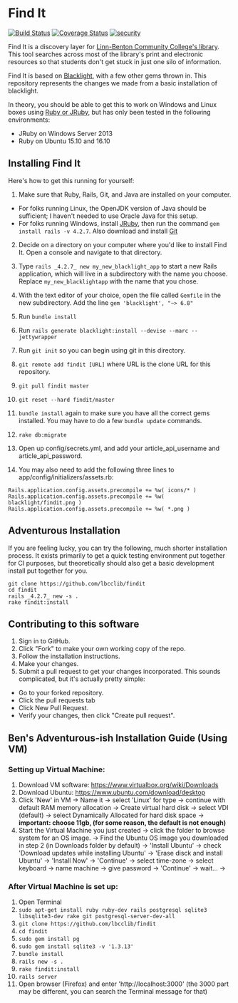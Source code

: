 # Find It

[![Build Status](https://travis-ci.org/lbcclib/findit.svg?branch=master)](https://travis-ci.org/lbcclib/discovery_layer)
[![Coverage Status](https://coveralls.io/repos/github/lbcclib/findit/badge.svg?branch=master)](https://coveralls.io/github/lbcclib/discovery_layer?branch=master)
[![security](https://hakiri.io/github/lbcclib/findit/master.svg)](https://hakiri.io/github/lbcclib/discovery_layer/master)

Find It is a discovery layer for [Linn-Benton Community College's library](http://library.linnbenton.edu/).  This tool searches across most of the library's print and electronic resources so that students don't get stuck in just one silo of information.

Find It is based on [Blacklight](http://projectblacklight.org/), with a few other gems thrown in.  This repository represents the changes we made from a basic installation of blacklight.

In theory, you should be able to get this to work on Windows and Linux boxes using [Ruby or JRuby](https://github.com/lbcclib/findit/issues/60), but has only been tested in the following environments:

* JRuby on Windows Server 2013
* Ruby on Ubuntu 15.10 and 16.10

## Installing Find It

Here's how to get this running for yourself:

1. Make sure that Ruby, Rails, Git, and Java are installed on your computer.
  * For folks running Linux, the OpenJDK version of Java should be sufficient; I haven't needed to use Oracle Java for this setup.
  * For folks running Windows, install [JRuby](http://jruby.org/), then run the command `gem install rails -v 4.2.7`. Also download and install [Git](https://git-scm.com/download/win)
2. Decide on a directory on your computer where you'd like to install Find It.  Open a console and navigate to that directory.
3. Type `rails _4.2.7_ new my_new_blacklight_app` to start a new Rails application, which will live in a subdirectory with the name you choose.  Replace `my_new_blacklightapp` with the name that you chose.

4. With the text editor of your choice, open the file called `Gemfile` in the new subdirectory. Add the line `gem 'blacklight', "~> 6.8"`
5. Run `bundle install`
6. Run `rails generate blacklight:install --devise --marc --jettywrapper`
7. Run `git init` so you can begin using git in this directory.
8. `git remote add findit [URL]` where URL is the clone URL for this repository.
9. `git pull findit master`
10. `git reset --hard findit/master`
11. `bundle install` again to make sure you have all the correct gems installed.  You may have to do a few `bundle update` commands.
13. `rake db:migrate`
14. Open up config/secrets.yml, and add your article_api_username and article_api_password.
15. You may also need to add the following three lines to app/config/initializers/assets.rb:
```
Rails.application.config.assets.precompile += %w( icons/* )
Rails.application.config.assets.precompile += %w( blacklight/findit.png )
Rails.application.config.assets.precompile += %w( *.png )
```

## Adventurous Installation

If you are feeling lucky, you can try the following, much shorter installation process.
It exists primarily to get a quick testing environment put together for CI purposes, but theoretically should also get a basic development install put together for you.

```
git clone https://github.com/lbcclib/findit
cd findit
rails _4.2.7_ new -s .
rake findit:install
````

## Contributing to this software

1. Sign in to GitHub.
2. Click "Fork" to make your own working copy of the repo.
3. Follow the installation instructions.
4. Make your changes.
5. Submit a pull request to get your changes incorporated. This sounds complicated, but it's actually pretty simple:
  * Go to your forked repository.
  * Click the pull requests tab
  * Click New Pull Request.
  * Verify your changes, then click "Create pull request".

## Ben's Adventurous-ish Installation Guide (Using VM)

### Setting up Virtual Machine: 

1. Download VM software: https://www.virtualbox.org/wiki/Downloads
2. Download Ubuntu: https://www.ubuntu.com/download/desktop
3. Click 'New' in VM -> Name it -> select 'Linux' for type -> continue with default RAM memory allocation -> Create virtual hard disk -> select VDI (default) -> select Dynamically Allocated for hard disk space -> **important: choose 11gb, (for some reason, the default is not enough)**
4. Start the Virtual Machine you just created -> click the folder to browse system for an OS image. -> Find the Ubuntu OS image you downloaded in step 2 (in Downloads folder by default) -> 'Install Ubuntu' -> check 'Download updates while installing Ubuntu' -> 'Erase disck and install Ubuntu' -> 'Install Now' -> 'Continue' -> select time-zone -> select keyboard -> name machine -> give password -> 'Continue' -> wait... -> 

### After Virtual Machine is set up:

1. Open Terminal
2. `sudo apt-get install ruby ruby-dev rails postgresql sqlite3 libsqlite3-dev rake git postgresql-server-dev-all`
3. `git clone https://github.com/lbcclib/findit`
4. `cd findit`
5. `sudo gem install pg`
6. `sudo gem install sqlite3 -v '1.3.13'`
7. `bundle install`
8. `rails new -s .`
9. `rake findit:install`
10. `rails server`
11. Open browser (Firefox) and enter 'http://localhost:3000' (the 3000 part may be different, you can search the Terminal message for that)
